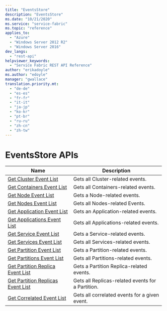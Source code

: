 ```yaml
---
title: "EventsStore"
description: "EventsStore"
ms.date: "10/21/2020"
ms.service: "service-fabric"
ms.topic: "reference"
applies_to: 
  - "Azure"
  - "Windows Server 2012 R2"
  - "Windows Server 2016"
dev_langs: 
  - "rest-api"
helpviewer_keywords: 
  - "Service Fabric REST API Reference"
author: "erikadoyle"
ms.author: "edoyle"
manager: "gwallace"
translation.priority.mt: 
  - "de-de"
  - "es-es"
  - "fr-fr"
  - "it-it"
  - "ja-jp"
  - "ko-kr"
  - "pt-br"
  - "ru-ru"
  - "zh-cn"
  - "zh-tw"
---
```

# EventsStore APIs

| Name | Description |
| --- | --- |
| [Get Cluster Event List](sfclient-v80-api-getclustereventlist.md) | Gets all Cluster-related events.<br/> |
| [Get Containers Event List](sfclient-v80-api-getcontainerseventlist.md) | Gets all Containers-related events.<br/> |
| [Get Node Event List](sfclient-v80-api-getnodeeventlist.md) | Gets a Node-related events.<br/> |
| [Get Nodes Event List](sfclient-v80-api-getnodeseventlist.md) | Gets all Nodes-related Events.<br/> |
| [Get Application Event List](sfclient-v80-api-getapplicationeventlist.md) | Gets an Application-related events.<br/> |
| [Get Applications Event List](sfclient-v80-api-getapplicationseventlist.md) | Gets all Applications-related events.<br/> |
| [Get Service Event List](sfclient-v80-api-getserviceeventlist.md) | Gets a Service-related events.<br/> |
| [Get Services Event List](sfclient-v80-api-getserviceseventlist.md) | Gets all Services-related events.<br/> |
| [Get Partition Event List](sfclient-v80-api-getpartitioneventlist.md) | Gets a Partition-related events.<br/> |
| [Get Partitions Event List](sfclient-v80-api-getpartitionseventlist.md) | Gets all Partitions-related events.<br/> |
| [Get Partition Replica Event List](sfclient-v80-api-getpartitionreplicaeventlist.md) | Gets a Partition Replica-related events.<br/> |
| [Get Partition Replicas Event List](sfclient-v80-api-getpartitionreplicaseventlist.md) | Gets all Replicas-related events for a Partition.<br/> |
| [Get Correlated Event List](sfclient-v80-api-getcorrelatedeventlist.md) | Gets all correlated events for a given event.<br/> |

